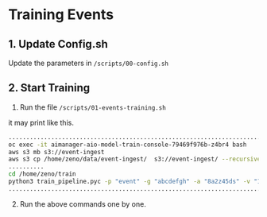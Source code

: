 # Training Events

## 1. Update Config.sh

Update the parameters in  `/scripts/00-config.sh`

## 2. Start Training

1. Run the file `/scripts/01-events-training.sh`

it may print like this. 

```bash
........................................................................
oc exec -it aimanager-aio-model-train-console-79469f976b-z4br4 bash
aws s3 mb s3://event-ingest
aws s3 cp /home/zeno/data/event-ingest/  s3://event-ingest/ --recursive
..........
cd /home/zeno/train
python3 train_pipeline.pyc -p "event" -g "abcdefgh" -a "8a2z45ds" -v "1"
........................................................................

```

2. Run the above commands one by one.
